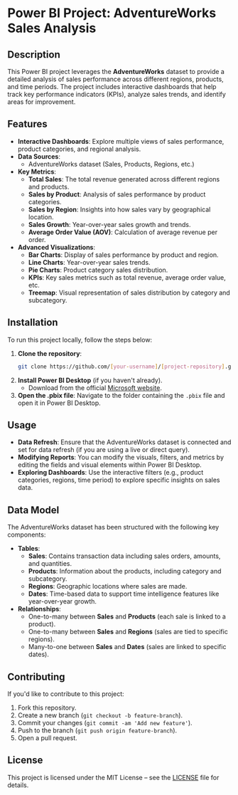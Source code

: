 
# Power BI Project: AdventureWorks Sales Analysis

## Description
This Power BI project leverages the **AdventureWorks** dataset to provide a detailed analysis of sales performance across different regions, products, and time periods. The project includes interactive dashboards that help track key performance indicators (KPIs), analyze sales trends, and identify areas for improvement.

## Features
- **Interactive Dashboards**: Explore multiple views of sales performance, product categories, and regional analysis.
- **Data Sources**:
  - AdventureWorks dataset (Sales, Products, Regions, etc.)
- **Key Metrics**:
  - **Total Sales**: The total revenue generated across different regions and products.
  - **Sales by Product**: Analysis of sales performance by product categories.
  - **Sales by Region**: Insights into how sales vary by geographical location.
  - **Sales Growth**: Year-over-year sales growth and trends.
  - **Average Order Value (AOV)**: Calculation of average revenue per order.
- **Advanced Visualizations**:
  - **Bar Charts**: Display of sales performance by product and region.
  - **Line Charts**: Year-over-year sales trends.
  - **Pie Charts**: Product category sales distribution.
  - **KPIs**: Key sales metrics such as total revenue, average order value, etc.
  - **Treemap**: Visual representation of sales distribution by category and subcategory.

## Installation
To run this project locally, follow the steps below:

1. **Clone the repository**:
   ```bash
   git clone https://github.com/[your-username]/[project-repository].git
   ```
2. **Install Power BI Desktop** (if you haven't already).
   - Download from the official [Microsoft website](https://powerbi.microsoft.com/desktop/).
3. **Open the .pbix file**: Navigate to the folder containing the `.pbix` file and open it in Power BI Desktop.

## Usage
- **Data Refresh**: Ensure that the AdventureWorks dataset is connected and set for data refresh (if you are using a live or direct query).
- **Modifying Reports**: You can modify the visuals, filters, and metrics by editing the fields and visual elements within Power BI Desktop.
- **Exploring Dashboards**: Use the interactive filters (e.g., product categories, regions, time period) to explore specific insights on sales data.

## Data Model
The AdventureWorks dataset has been structured with the following key components:
- **Tables**:
  - **Sales**: Contains transaction data including sales orders, amounts, and quantities.
  - **Products**: Information about the products, including category and subcategory.
  - **Regions**: Geographic locations where sales are made.
  - **Dates**: Time-based data to support time intelligence features like year-over-year growth.
- **Relationships**:
  - One-to-many between **Sales** and **Products** (each sale is linked to a product).
  - One-to-many between **Sales** and **Regions** (sales are tied to specific regions).
  - Many-to-one between **Sales** and **Dates** (sales are linked to specific dates).

## Contributing
If you'd like to contribute to this project:
1. Fork this repository.
2. Create a new branch (`git checkout -b feature-branch`).
3. Commit your changes (`git commit -am 'Add new feature'`).
4. Push to the branch (`git push origin feature-branch`).
5. Open a pull request.

## License
This project is licensed under the MIT License – see the [LICENSE](LICENSE) file for details.
